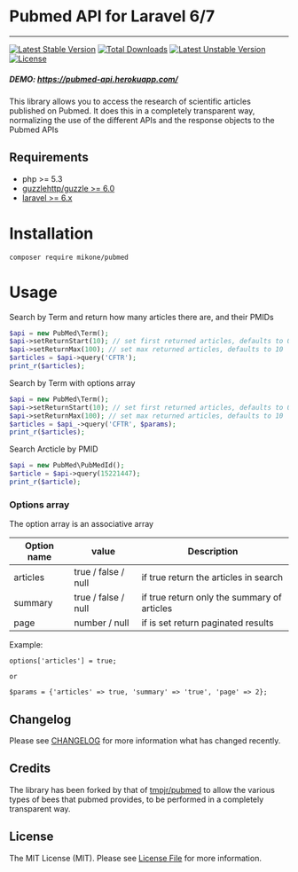 # Pubmed API for Laravel 6/7
-------
[![Latest Stable Version](https://poser.pugx.org/mikone/pubmed/v/stable)](https://packagist.org/packages/mikone/pubmed) [![Total Downloads](https://poser.pugx.org/mikone/pubmed/downloads)](https://packagist.org/packages/mikone/pubmed) [![Latest Unstable Version](https://poser.pugx.org/mikone/pubmed/v/unstable)](https://packagist.org/packages/mikone/pubmed) [![License](https://poser.pugx.org/mikone/pubmed/license)](https://packagist.org/packages/mikone/pubmed) 

##### DEMO: https://pubmed-api.herokuapp.com/

This library allows you to access the research of scientific articles published on Pubmed.
It does this in a completely transparent way, normalizing the use of the different APIs and the response objects to the Pubmed APIs

## Requirements

- php >= 5.3
- [guzzlehttp/guzzle >= 6.0](http://docs.guzzlephp.org/en/stable/overview.html)
- [laravel >= 6.x](https://laravel.com/docs/7.x)

# Installation
```
composer require mikone/pubmed
```
# Usage


Search by Term and return how many articles there are, and their PMIDs
```php
$api = new PubMed\Term();
$api->setReturnStart(10); // set first returned articles, defaults to 0, helpful in case of pagination
$api->setReturnMax(100); // set max returned articles, defaults to 10
$articles = $api->query('CFTR');
print_r($articles);
```
Search by Term with options array
```php
$api = new PubMed\Term();
$api->setReturnStart(10); // set first returned articles, defaults to 0, helpful in case of pagination
$api->setReturnMax(100); // set max returned articles, defaults to 10
$articles = $api_->query('CFTR', $params);
print_r($articles);
```
Search Arcticle by PMID
```php
$api = new PubMed\PubMedId();
$article = $api->query(15221447);
print_r($article);
```
### Options array

The option array is an associative array

| Option name | value | Description |
| ------ | ------ | ------ |
| articles | true / false / null | if true return the articles in search |
| summary | true / false / null |  if true return only the summary of articles |
| page | number / null | if is set return paginated results |

Example:
```
options['articles'] = true;

or 

$params = {'articles' => true, 'summary' => 'true', 'page' => 2};
```
## Changelog
Please see [CHANGELOG](CHANGELOG.md) for more information what has changed recently.

## Credits
The library has been forked by that of [tmpjr/pubmed] to allow the various types of bees that pubmed provides, to be performed in a completely transparent way.


## License
The MIT License (MIT). Please see [License File](https://github.com/spatie/laravel-permission/blob/master/LICENSE.md) for more information.


[tmpjr/pubmed]: <https://github.com/joemccann/dillinger>

